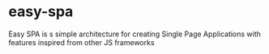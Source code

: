 # easy-spa
Easy SPA is s simple architecture for creating Single Page Applications with features inspired from other JS frameworks

